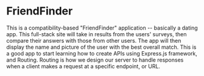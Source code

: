 # FriendFinder
This is a compatibility-based "FriendFinder" application -- basically a dating app. This full-stack site will take in results from the users' surveys, then compare their answers with those from other users. The app will then display the name and picture of the user with the best overall match.
This is a good app to start learning how to create APIs using Express.js framework, and Routing. Routing is how we design our server to handle responses when a client makes a request at a specific endpoint, or URL.

